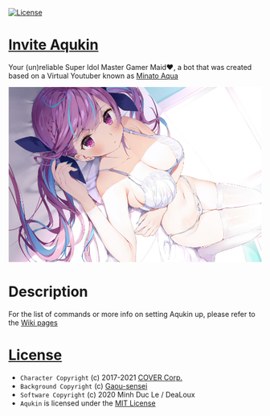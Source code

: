 [![License](https://badgen.net/github/license/DeaLoux/Aqukin)](https://github.com/dealoux/Aqukin-v2/blob/master/LICENSE)

# [Invite Aqukin](https://discordapp.com/api/oauth2/authorize?client_id=702620458130079750&permissions=813165680&scope=bot)
Your (un)reliable Super Idol Master Gamer Maid♥, a bot that was created based on a Virtual Youtuber known as [Minato Aqua](https://www.youtube.com/channel/UC1opHUrw8rvnsadT-iGp7Cg)

<p align="center">
  <img src="https://github.com/DeaLoux/Aqukin/blob/master/src/utilities/media/background.png">
</p>

# Description
For the list of commands or more info on setting Aqukin up, please refer to the [Wiki pages](https://github.com/dealoux/Aqukin/wiki)

# [License](https://github.com/DeaLoux/Aqukin/blob/master/LICENSE)
- `Character Copyright` (c) 2017-2021 [COVER Corp.](https://cover-corp.com/)
- `Background Copyright` (c) [Gaou-sensei](https://twitter.com/umaiyo_puyoman)
- `Software Copyright` (c) 2020 Minh Duc Le / DeaLoux
- `Aqukin` is licensed under the [MIT License](https://github.com/dealoux/Aqukin/blob/master/LICENSE)